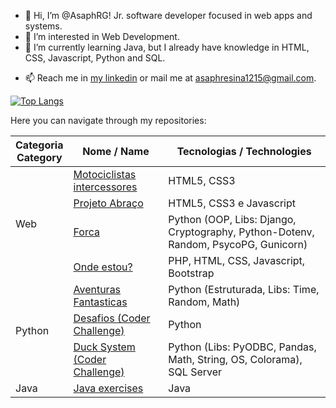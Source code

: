 - 👋 Hi, I’m @AsaphRG! Jr. software developer focused in web apps and systems.
- 👀 I’m interested in Web Development.
- 🌱 I’m currently learning Java, but I already have knowledge in HTML, CSS, Javascript, Python and SQL.
<!-- - 💞️ I’m looking to collaborate on ... -->
- 📫 Reach me in <a href="https://www.linkedin.com/in/asaphresinagil/?locale=en_US">my linkedin</a> or mail me at <a href="mailto:asaphresina1215@gmail.com">asaphresina1215@gmail.com</a>.

[![Top Langs](https://github-readme-stats.vercel.app/api/top-langs/?username=AsaphRG)](https://github.com/anuraghazra/github-readme-stats)

<p>Here you can navigate through my repositories:</p>

<table>
  <thead>
    <tr>
      <th>Categoria<br>Category</th>
      <th>Nome / Name</th>
      <th>Tecnologias / Technologies</th>
    </tr>
  </thead>
  <tbody>
    <tr>
      <td rowspan="4">Web</td>
      <td><a href="https://github.com/AsaphRG/MotociclistasIntercessores">Motociclistas intercessores</a></td>
      <td>HTML5, CSS3</td>
    </tr>
    <tr>
      <td><a href="https://github.com/AsaphRG/Projeto_Abraco">Projeto Abraço</a></td>
      <td>HTML5, CSS3 e Javascript</td>
    </tr>
    <tr>
      <td><a href="https://github.com/AsaphRG/me-diga-a-palavra">Forca</a></td>
      <td>Python (OOP, Libs: Django, Cryptography, Python-Dotenv, Random, PsycoPG, Gunicorn)</td>
    </tr>
    <tr>
      <td><a href="https://github.com/AsaphRG/onde_estou">Onde estou?</a></td>
      <td>PHP, HTML, CSS, Javascript, Bootstrap</td>
    </tr>
    <tr>
      <td rowspan="3">Python</td>
      <td><a href="https://github.com/AsaphRG/Aventuras_Fantasticas">Aventuras Fantasticas</a></td>
      <td>Python (Estruturada, Libs: Time, Random, Math)</td>
    </tr>
    <tr>
      <td><a href="https://github.com/AsaphRG/Desafios_Coder_Challenge">Desafios (Coder Challenge)</a></td>
      <td>Python</td>
    </tr>
    <tr>
      <td><a href="https://github.com/AsaphRG/Duck_System">Duck System (Coder Challenge)</a></td>
      <td>Python (Libs: PyODBC, Pandas, Math, String, OS, Colorama), SQL Server</td>
    </tr>
    <tr rolspan="1">
      <td>Java</td>
      <td><a href="https://github.com/AsaphRG/Java_Exercises">Java exercises</a></td>
      <td>Java</td>
    </tr>
  </tbody>
</table>

<!---
AsaphRG/AsaphRG is a ✨ special ✨ repository because its `README.md` (this file) appears on your GitHub profile.
You can click the Preview link to take a look at your changes.
--->
